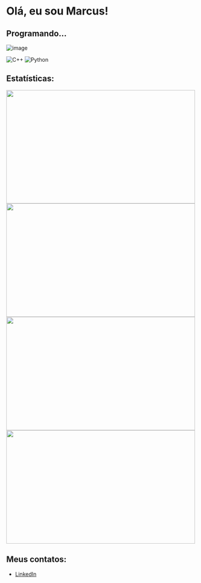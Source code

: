 # Olá, eu sou Marcus!

## Programando...

![image](https://github.com/Marcux777/Marcux777/assets/77116012/a37f8a65-56a9-41fc-9d5b-6bb2b3eb0840)



![C++](https://img.shields.io/badge/-C%2B%2B-00599C?style=flat-square&logo=c%2B%2B&logoColor=white)
![Python](https://img.shields.io/badge/-Python-3776AB?style=flat-square&logo=Python&logoColor=white)

## Estatísticas:

<a href="https://leetcode.com/u/Marcux777/"><img src="https://leetcard.jacoblin.cool/Marcux777?theme=dark&font=Domine&ext=heatmap" width="500" height="300"></a>
<a href="https://github.com/iwbc-mzk/atcoder-readme-stats"><img src="https://atcoder-readme-stats.vercel.app/stats/Marcux777?show_history=5&theme=dark" width="500" height="300"></a>
<a href="https://codeforces.com/profile/marcus777"><img src="https://codeforces-readme-stats.vercel.app/api/card?username=marcus777" width="500" height="300"></a>
<img src="https://github-readme-stats.vercel.app/api?username=Marcux777&show_icons=true&theme=dracula" width="500" height="300">

## Meus contatos:

- [LinkedIn](https://www.linkedin.com/in/marcus-silva-85524a180/)
